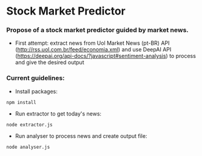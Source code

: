 # Stock Market Predictor

### Propose of a stock market predictor guided by market news.
- First attempt: extract news from Uol Market News (pt-BR) API (http://rss.uol.com.br/feed/economia.xml) and use DeepAI API (https://deepai.org/api-docs/?javascript#sentiment-analysis) to process and give the desired output

### Current guidelines:

- Install packages: 
```console
npm install
```

- Run extractor to get today's news: 
```console
node extractor.js
```

- Run analyser to process news and create output file: 
```console
node analyser.js
```